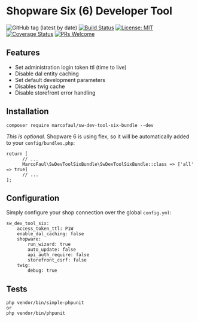 # Shopware Six (6) Developer Tool
![GitHub tag (latest by date)](https://img.shields.io/github/v/tag/marcofaul/sw-dev-tool-six-bundle)
[![Build Status](https://travis-ci.com/MarcoFaul/sw-dev-tool-six-bundle.svg?branch=master)](https://travis-ci.com/MarcoFaul/sw-dev-tool-six-bundle)
[![License: MIT](https://img.shields.io/badge/License-MIT-yellow.svg)](https://opensource.org/licenses/MIT)
[![Coverage Status](https://coveralls.io/repos/github/MarcoFaul/sw-dev-tool-six-bundle/badge.svg?branch=master)](https://coveralls.io/github/MarcoFaul/sw-dev-tool-six-bundle?branch=master)
[![PRs Welcome](https://img.shields.io/badge/PRs-welcome-brightgreen.svg?style=flat-square)](http://makeapullrequest.com)

## Features
- Set administration login token ttl (time to live)
- Disable dal entity caching
- Set default development parameters
- Disables twig cache
- Disable storefront error handling

## Installation

    composer require marcofaul/sw-dev-tool-six-bundle --dev

*This is optional.* 
Shopware 6 is using flex, so it will be automatically added to your `config/bundles.php`:

    return [
          // ...
          MarcoFaul\SwDevToolSixBundle\SwDevToolSixBundle::class => ['all' => true]  
          // ...
    ];

## Configuration
Simply configure your shop connection over the global `config.yml`:

    sw_dev_tool_six:
        access_token_ttl: P1W
        enable_dal_caching: false
        shopware:
            run_wizard: true
            auto_update: false
            api_auth_require: false
            storefront_csrf: false
        twig:
            debug: true

## Tests

    php vendor/bin/simple-phpunit
    or
    php vendor/bin/phpunit
    
